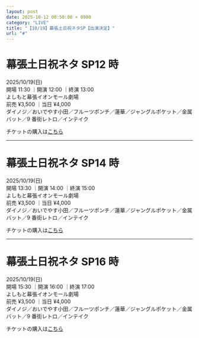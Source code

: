 ```yaml
---
layout: post
date: 2025-10-12 00:50:00 + 0900
category: "LIVE"
title: "【10/19】幕張土日祝ネタSP【出演決定】"
url: "#"
---
```


# 幕張土日祝ネタ SP12 時<br>

<i class="fa-regular fa-calendar-alt"></i> 2025/10/19(日)<br>
<i class="fa-regular fa-clock"></i> 開場 11:30 ｜開演 12:00 ｜終演 13:00 <br>
<i class="fa-solid fa-location-dot"></i> よしもと幕張イオンモール劇場<br>
<i class="fa-solid fa-ticket"></i> 前売 ¥3,500 ｜当日 ¥4,000<br>
<i class="fa-solid fa-users"></i> ダイノジ／おいでやす小田／フルーツポンチ／蓮華／ジャングルポケット／金属バット／9 番街レトロ／インテイク

チケットの購入は<a href="https://x.gd/hVRLz" target="_blank">こちら</a>

<hr class="line1">

# 幕張土日祝ネタ SP14 時<br>

<i class="fa-regular fa-calendar-alt"></i> 2025/10/19(日)<br>
<i class="fa-regular fa-clock"></i> 開場 13:30 ｜開演 14:00 ｜終演 15:00 <br>
<i class="fa-solid fa-location-dot"></i> よしもと幕張イオンモール劇場<br>
<i class="fa-solid fa-ticket"></i> 前売 ¥3,500 ｜当日 ¥4,000<br>
<i class="fa-solid fa-users"></i> ダイノジ／おいでやす小田／フルーツポンチ／蓮華／ジャングルポケット／金属バット／9 番街レトロ／インテイク

チケットの購入は<a href="https://x.gd/Rt7fa" target="_blank">こちら</a>

<hr class="line1">

# 幕張土日祝ネタ SP16 時<br>

<i class="fa-regular fa-calendar-alt"></i> 2025/10/19(日)<br>
<i class="fa-regular fa-clock"></i> 開場 15:30 ｜開演 16:00 ｜終演 17:00 <br>
<i class="fa-solid fa-location-dot"></i> よしもと幕張イオンモール劇場<br>
<i class="fa-solid fa-ticket"></i> 前売 ¥3,500 ｜当日 ¥4,000<br>
<i class="fa-solid fa-users"></i> ダイノジ／おいでやす小田／フルーツポンチ／蓮華／ジャングルポケット／金属バット／9 番街レトロ／インテイク

チケットの購入は<a href="https://x.gd/phlHf" target="_blank">こちら</a>
